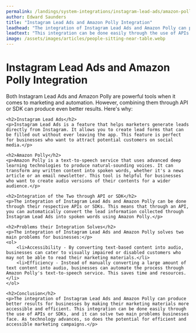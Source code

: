 ```yaml
---
permalink: /landings/system-integrations/instagram-lead-ads/amazon-polly
author: Edward Saunders
title: "Instagram Lead Ads and Amazon Polly Integration"
leadhead: "The integration of Instagram Lead Ads and Amazon Polly can produce better results for businesses by making their marketing materials more accessible and efficient"
leadtext: "This integration can be done easily through the use of APIs or SDKs, and it can solve two main problems businesses face. As technology advances, so does the potential for efficient and accessible marketing campaigns."
image: /assets/images/articles/people-sitting-near-table.webp
---
```

<div class="arttext">	<h1>Instagram Lead Ads and Amazon Polly Integration</h1>
	<p>Both Instagram Lead Ads and Amazon Polly are powerful tools when it comes to marketing and automation. However, combining them through API or SDK can produce even better results. Here's why:</p>

	<h2>Instagram Lead Ads</h2>
	<p>Instagram Lead Ads is a feature that helps marketers generate leads directly from Instagram. It allows you to create lead forms that can be filled out without ever leaving the app. This feature is perfect for businesses who want to attract potential customers on social media.</p>

	<h2>Amazon Polly</h2>
	<p>Amazon Polly is a text-to-speech service that uses advanced deep learning technologies to produce natural-sounding voices. It can transform any written content into spoken words, whether it's a news article or an email newsletter. This tool is helpful for businesses who want to create audio versions of their contents for a wider audience.</p>

	<h2>Integration of the Two through API or SDK</h2>
	<p>The integration of Instagram Lead Ads and Amazon Polly can be done through their respective APIs or SDKs. This means that through an API, you can automatically convert the lead information collected through Instagram Lead Ads into spoken words using Amazon Polly.</p>

	<h2>Problems their Integration Solves</h2>
	<p>The integration of Instagram Lead Ads and Amazon Polly solves two main problems for businesses:</p>
	<ol>
		<li>Accessibility - By converting text-based content into audio, businesses can cater to visually impaired or disabled customers who may not be able to read their marketing materials.</li>
		<li>Efficiency - Instead of manually converting a large amount of text content into audio, businesses can automate the process through Amazon Polly's text-to-speech service. This saves time and resources.</li>
	</ol>

	<h2>Conclusion</h2>
	<p>The integration of Instagram Lead Ads and Amazon Polly can produce better results for businesses by making their marketing materials more accessible and efficient. This integration can be done easily through the use of APIs or SDKs, and it can solve two main problems businesses face. As technology advances, so does the potential for efficient and accessible marketing campaigns.</p>
</div>